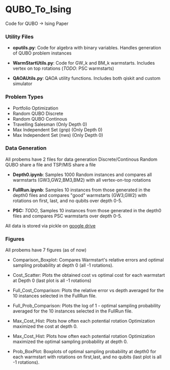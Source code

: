 # QUBO_To_Ising
Code for QUBO -> Ising Paper

### Utility Files
* **oputils.py**: Code for algebra with binary variables. Handles generation of QUBO problem instances

* **WarmStartUtils.py**: Code for GW_k and BM_k warmstarts. Includes vertex on top rotations (*TODO*: PSC warmstarts)

* **QAOAUtils.py**: QAOA utility functions. Includes both qiskit and custom simulator

### Problem Types
* Portfolio Optimization
* Random QUBO Discrete
* Random QUBO Continous 
* Travelling Salesman (Only Depth 0)
* Max Independent Set (gnp) (Only Depth 0)
* Max Independent Set (nws) (Only Depth 0)

### Data Generation
All probems have 2 files for data generation
Discrete/Continous Random QUBO share a file and TSP/MIS share a file
* **Depth0.ipynb**: Samples 1000 Random instances and compares all warmstarts (GW3,GW2,BM3,BM2) with all vertex-on-top rotations

* **FullRun.ipynb**: Samples 10 instances from those generated in the depth0 files and compares "good" warmstarts (GW3,GW2) with rotations on first, last, and no qubits over depth 0-5.

* **PSC:** *TODO*, Samples 10 instances from those generated in the depth0 files and compares PSC warmstarts over depth 0-5.

All data is stored via pickle on [google drive](https://drive.google.com/drive/folders/1TCz_ncc0QwwceBb3bvijLQMW0Dol0Nef?usp=sharing) 

### Figures
All probems have 7 figures (as of now)
* Comparison_Boxplot: Compares Warmstart's relative errors and optimal sampling probability at depth 0 (all -1 rotations).

* Cost_Scatter: Plots the obtained cost vs optimal cost for each warmstart at Depth 0 (last plot is all -1 rotations)

* Full_Cost_Comparison: Plots the relative error vs depth averaged for the 10 instances selected in the FullRun file.

* Full_Prob_Comparison: Plots the log of 1 - optimal sampling probability averaged for the 10 instances selected in the FullRun file.

* Max_Cost_Hist: Plots how often each potential rotation Optimization maximized the cost at depth 0.


* Max_Cost_Hist: Plots how often each potential rotation Optimization maximized the optimal sampling probability at depth 0.

* Prob_BoxPlot: Boxplots of optimal sampling probability at depth0 for each warmstart with rotations on first,last, and no qubits (last plot is all -1 rotations).
